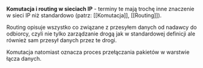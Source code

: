 **Komutacja i routing w sieciach IP** - terminy te mają trochę inne znaczenie w sieci IP niż standardowo (patrz: [[Komutacja]], [[Routing]]). 

Routing opisuje wszystko co związane z przesyłem danych od nadawcy do odbiorcy, czyli nie tylko zarządzanie drogą jak w standardowej definicji ale również sam przesył danych przez te drogi.

Komutacja natomiast oznacza proces przełączania pakietów w warstwie łącza danych.